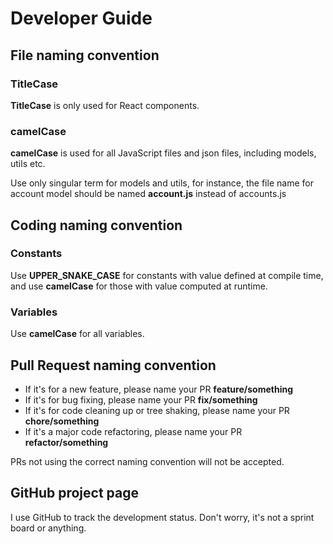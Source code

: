 # Developer Guide

## File naming convention

### TitleCase

**TitleCase** is only used for React components.

### camelCase

**camelCase** is used for all JavaScript files and json files, including models, utils etc.

Use only singular term for models and utils, for instance, the file name for account model should be named **account.js** instead of accounts.js

## Coding naming convention

### Constants

Use **UPPER_SNAKE_CASE** for constants with value defined at compile time, and use **camelCase** for those with value computed at runtime.

### Variables

Use **camelCase** for all variables.

## Pull Request naming convention

- If it's for a new feature, please name your PR **feature/something**
- If it's for bug fixing, please name your PR **fix/something**
- If it's for code cleaning up or tree shaking, please name your PR **chore/something**
- If it's a major code refactoring, please name your PR **refactor/something**

PRs not using the correct naming convention will not be accepted.

## GitHub project page

I use GitHub to track the development status. Don't worry, it's not a sprint board or anything.
